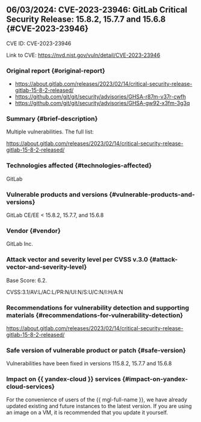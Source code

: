 ## 06/03/2024: CVE-2023-23946: GitLab Critical Security Release: 15.8.2, 15.7.7 and 15.6.8 {#CVE-2023-23946}

CVE ID: CVE-2023-23946

Link to CVE: <https://nvd.nist.gov/vuln/detail/CVE-2023-23946>

### Original report {#original-report}

* <https://about.gitlab.com/releases/2023/02/14/critical-security-release-gitlab-15-8-2-released/>
* <https://github.com/git/git/security/advisories/GHSA-r87m-v37r-cwfh>
* <https://github.com/git/git/security/advisories/GHSA-gw92-x3fm-3g3q>

### Summary {#brief-description}

Multiple vulnerabilities. The full list:

<https://about.gitlab.com/releases/2023/02/14/critical-security-release-gitlab-15-8-2-released/>

### Technologies affected {#technologies-affected}

GitLab

### Vulnerable products and versions {#vulnerable-products-and-versions}

GitLab CE/EE < 15.8.2, 15.7.7, and 15.6.8

### Vendor {#vendor}

GitLab Inc.

### Attack vector and severity level per CVSS v.3.0 {#attack-vector-and-severity-level}

Base Score: 6.2.

CVSS:3.1/AV:L/AC:L/PR:N/UI:N/S:U/C:N/I:H/A:N

### Recommendations for vulnerability detection and supporting materials {#recommendations-for-vulnerability-detection}

<https://about.gitlab.com/releases/2023/02/14/critical-security-release-gitlab-15-8-2-released/>

### Safe version of vulnerable product or patch {#safe-version}

Vulnerabilities have been fixed in versions 115.8.2, 15.7.7 and 15.6.8

### Impact on {{ yandex-cloud }} services {#impact-on-yandex-cloud-services}

For the convenience of users of the  {{ mgl-full-name }}, we have already updated existing and future instances to the latest version. If you are using an image on a VM, it is recommended that you update it yourself.